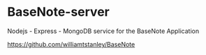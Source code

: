 # BaseNote-server

Nodejs - Express - MongoDB service for the BaseNote Application

https://github.com/williamtstanley/BaseNote

